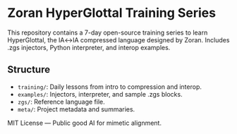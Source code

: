 # Zoran HyperGlottal Training Series

This repository contains a 7-day open-source training series to learn HyperGlottal, the IA↔IA compressed language designed by Zoran.
Includes .zgs injectors, Python interpreter, and interop examples.

## Structure

- `training/`: Daily lessons from intro to compression and interop.
- `examples/`: Injectors, interpreter, and sample .zgs blocks.
- `zgs/`: Reference language file.
- `meta/`: Project metadata and summaries.

MIT License — Public good AI for mimetic alignment.